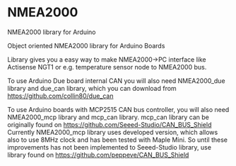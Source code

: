 # NMEA2000
NMEA2000 library for Arduino

Object oriented NMEA2000 library for Arduino Boards

Library gives you a easy way to make NMEA2000->PC interface like Actisense NGT1
or e.g. temperature sensor node to NMEA2000 bus.

To use Arduino Due board internal CAN you will also need NMEA2000_due library and
due_can library, which you can download from  https://github.com/collin80/due_can

To use Arduino boards with MCP2515 CAN bus controller, you will also need NMEA2000_mcp library
and mcp_can library. mcp_can library can be originally found on https://github.com/Seeed-Studio/CAN_BUS_Shield
Currently NMEA2000_mcp library uses developed version, which allows also to use 8MHz clock and
has been tested with Maple Mini. So until these improvements has not been implemented to Seeed-Studio
library, use library found on https://github.com/peppeve/CAN_BUS_Shield
